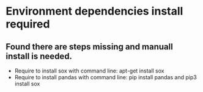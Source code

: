 # Environment dependencies install required
## Found there are steps missing and manuall install is needed.
- Require to install sox with command line: apt-get install sox
- Require to install pandas with command line: pip install pandas and pip3 install sox
